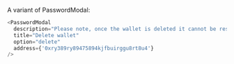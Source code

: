 A variant of PasswordModal:

```js
<PasswordModal
  description="Please note, once the wallet is deleted it cannot be restored without the seed phrase!"
  title="Delete wallet"
  option="delete"
  address={'0xry389ry89475894kjfbuirggu8rt8u4'}
/>
```
